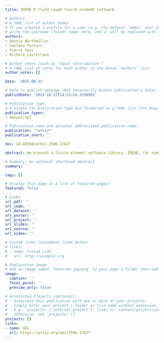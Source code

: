 ```yaml
---
title: IRENE A fluId layeR finitE-elemeNt softwarE

# Authors
# A YAML list of author names
# If you created a profile for a user (e.g. the default `admin` user at `content/authors/admin/`), 
# write the username (folder name) here, and it will be replaced with their full name and linked to their profile.
authors:
- Dennis Wörthmüller
- Gaetano Ferraro
- Pierre Sens
- Michele Castellana

# Author notes (such as 'Equal Contribution')
# A YAML list of notes for each author in the above `authors` list
author_notes: []

date: '2025-06-21'

# Date to publish webpage (NOT necessarily Bibtex publication's date).
publishDate: '2024-10-22T14:23:54.333698Z'

# Publication type.
# A single CSL publication type but formatted as a YAML list (for Hugo requirements).
publication_types:
- manuscript

# Publication name and optional abbreviated publication name.
publication: '*arxiv*'
publication_short: ''

doi: 10.48550/arXiv.2506.17827

abstract: We present a finite-element software library, IRENE, for numerically solving the steady state and dynamics of a two-dimensional viscous fluid layer embedded in three-dimensional space, on multiple physical scales. The library is designed to handle a wide range of physical regimes -- both low-Reynolds-number and turbulent ones -- and geometries, capturing the coupling between in-plane flows, out-of-plane deformations, surface tension, and elastic response. In addition, the software can treat complex geometries, including those with intra-layer obstacles or arbitrary layer boundaries. We validate IRENE against known analytical and numerical results and demonstrate its capabilities through examples relevant to biological membranes and macroscopic air flows.

# Summary. An optional shortened abstract.
summary: ''

tags: []

# Display this page in a list of Featured pages?
featured: false

# Links
url_pdf: ''
url_code: ''
url_dataset: ''
url_poster: ''
url_project: ''
url_slides: ''
url_source: ''
url_video: ''

# Custom links (uncomment lines below)
# links:
# - name: Custom Link
#   url: http://example.org

# Publication image
# Add an image named `featured.jpg/png` to your page's folder then add a caption below.
image:
  caption: ''
  focal_point: ''
  preview_only: false

# Associated Projects (optional).
#   Associate this publication with one or more of your projects.
#   Simply enter your project's folder or file name without extension.
#   E.g. `projects: ['internal-project']` links to `content/project/internal-project/index.md`.
#   Otherwise, set `projects: []`.
projects: []
links:
- name: URL
  url: https://arxiv.org/abs/2506.17827
---
```


